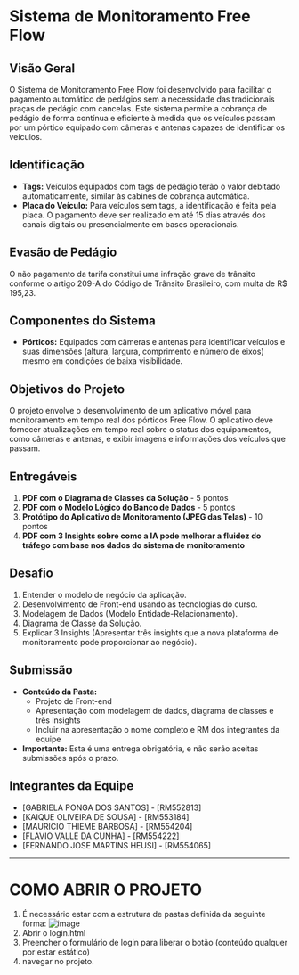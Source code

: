 # Sistema de Monitoramento Free Flow

## Visão Geral
O Sistema de Monitoramento Free Flow foi desenvolvido para facilitar o pagamento automático de pedágios sem a necessidade das tradicionais praças de pedágio com cancelas. Este sistema permite a cobrança de pedágio de forma contínua e eficiente à medida que os veículos passam por um pórtico equipado com câmeras e antenas capazes de identificar os veículos.

## Identificação
- **Tags:** Veículos equipados com tags de pedágio terão o valor debitado automaticamente, similar às cabines de cobrança automática.
- **Placa do Veículo:** Para veículos sem tags, a identificação é feita pela placa. O pagamento deve ser realizado em até 15 dias através dos canais digitais ou presencialmente em bases operacionais.

## Evasão de Pedágio
O não pagamento da tarifa constitui uma infração grave de trânsito conforme o artigo 209-A do Código de Trânsito Brasileiro, com multa de R$ 195,23.

## Componentes do Sistema
- **Pórticos:** Equipados com câmeras e antenas para identificar veículos e suas dimensões (altura, largura, comprimento e número de eixos) mesmo em condições de baixa visibilidade.

## Objetivos do Projeto
O projeto envolve o desenvolvimento de um aplicativo móvel para monitoramento em tempo real dos pórticos Free Flow. O aplicativo deve fornecer atualizações em tempo real sobre o status dos equipamentos, como câmeras e antenas, e exibir imagens e informações dos veículos que passam.

## Entregáveis
1. **PDF com o Diagrama de Classes da Solução** - 5 pontos
2. **PDF com o Modelo Lógico do Banco de Dados** - 5 pontos
3. **Protótipo do Aplicativo de Monitoramento (JPEG das Telas)** - 10 pontos
4. **PDF com 3 Insights sobre como a IA pode melhorar a fluidez do tráfego com base nos dados do sistema de monitoramento**

## Desafio
1. Entender o modelo de negócio da aplicação.
2. Desenvolvimento de Front-end usando as tecnologias do curso.
3. Modelagem de Dados (Modelo Entidade-Relacionamento).
4. Diagrama de Classe da Solução.
5. Explicar 3 Insights (Apresentar três insights que a nova plataforma de monitoramento pode proporcionar ao negócio).

## Submissão
- **Conteúdo da Pasta:**
  - Projeto de Front-end
  - Apresentação com modelagem de dados, diagrama de classes e três insights
  - Incluir na apresentação o nome completo e RM dos integrantes da equipe
- **Importante:** Esta é uma entrega obrigatória, e não serão aceitas submissões após o prazo.

## Integrantes da Equipe
- [GABRIELA PONGA DOS SANTOS] - [RM552813]
- [KAIQUE OLIVEIRA DE SOUSA] - [RM553184]
- [MAURICIO THIEME BARBOSA] - [RM554204]
- [FLAVIO VALLE DA CUNHA] - [RM554222]
- [FERNANDO JOSE MARTINS HEUSI] - [RM554065]

---

# COMO ABRIR O PROJETO

1. É necessário estar com a estrutura de pastas definida da seguinte forma:
![image](https://github.com/flavio-valle/projeto-tecsidel/assets/88721496/5778132d-dcc3-4e54-bbca-4c7cb660d81c)
2. Abrir o login.html
3. Preencher o formulário de login para liberar o botão (conteúdo qualquer por estar estático)
4. navegar no projeto.
